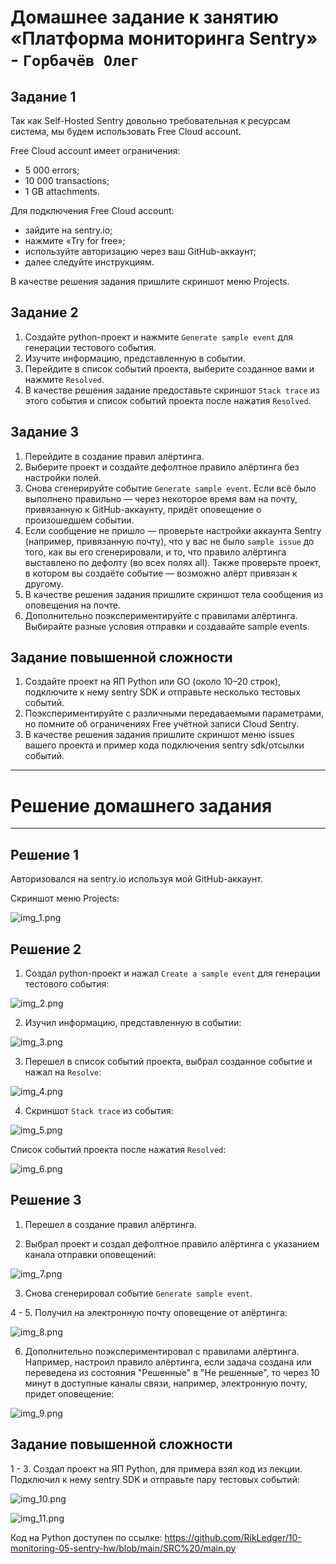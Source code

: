 # Домашнее задание к занятию «Платформа мониторинга Sentry» - `Горбачёв Олег`

## Задание 1

Так как Self-Hosted Sentry довольно требовательная к ресурсам система, мы будем использовать Free Сloud account.

Free Cloud account имеет ограничения:

- 5 000 errors;
- 10 000 transactions;
- 1 GB attachments.

Для подключения Free Cloud account:

- зайдите на sentry.io;
- нажмите «Try for free»;
- используйте авторизацию через ваш GitHub-аккаунт;
- далее следуйте инструкциям.

В качестве решения задания пришлите скриншот меню Projects.

## Задание 2

1. Создайте python-проект и нажмите `Generate sample event` для генерации тестового события.
1. Изучите информацию, представленную в событии.
1. Перейдите в список событий проекта, выберите созданное вами и нажмите `Resolved`.
1. В качестве решения задание предоставьте скриншот `Stack trace` из этого события и список событий проекта после нажатия `Resolved`.

## Задание 3

1. Перейдите в создание правил алёртинга.
2. Выберите проект и создайте дефолтное правило алёртинга без настройки полей.
3. Снова сгенерируйте событие `Generate sample event`.
Если всё было выполнено правильно — через некоторое время вам на почту, привязанную к GitHub-аккаунту, придёт оповещение о произошедшем событии.
4. Если сообщение не пришло — проверьте настройки аккаунта Sentry (например, привязанную почту), что у вас не было 
`sample issue` до того, как вы его сгенерировали, и то, что правило алёртинга выставлено по дефолту (во всех полях all).
Также проверьте проект, в котором вы создаёте событие — возможно алёрт привязан к другому.
5. В качестве решения задания пришлите скриншот тела сообщения из оповещения на почте.
6. Дополнительно поэкспериментируйте с правилами алёртинга. Выбирайте разные условия отправки и создавайте sample events. 

## Задание повышенной сложности

1. Создайте проект на ЯП Python или GO (около 10–20 строк), подключите к нему sentry SDK и отправьте несколько тестовых событий.
2. Поэкспериментируйте с различными передаваемыми параметрами, но помните об ограничениях Free учётной записи Cloud Sentry.
3. В качестве решения задания пришлите скриншот меню issues вашего проекта и пример кода подключения sentry sdk/отсылки событий.

---

# Решение домашнего задания

---

## Решение 1

Авторизовался на sentry.io используя мой GitHub-аккаунт.

Скриншот меню Projects:

![img_1.png](IMG/img_1.png)

## Решение 2

1. Создал python-проект и нажал `Create a sample event` для генерации тестового события:

![img_2.png](IMG/img_2.png)

2. Изучил информацию, представленную в событии:

![img_3.png](IMG/img_3.png)

3. Перешел в список событий проекта, выбрал созданное событие и нажал на `Resolve`:

![img_4.png](IMG/img_4.png)

4. Скриншот `Stack trace` из события:

![img_5.png](IMG/img_5.png)
 
Cписок событий проекта после нажатия `Resolved`:

![img_6.png](IMG/img_6.png)

## Решение 3

1. Перешел в создание правил алёртинга.

2. Выбрал проект и создал дефолтное правило алёртинга с указанием канала отправки оповещений:

![img_7.png](IMG/img_7.png)

3. Снова сгенерировал событие `Generate sample event`.

4 - 5. Получил на электронную почту оповещение от алёртинга:

![img_8.png](IMG/img_8.png)

6. Дополнительно поэкспериментировал с правилами алёртинга. Например, настроил правило алёртинга, если задача создана или переведена из состояния "Решенные" в "Не решенные", то через 10 минут в доступные каналы связи, например, электронную почту, придет оповещение:

![img_9.png](IMG/img_9.png)

## Задание повышенной сложности

1 - 3. Создал проект на ЯП Python, для примера взял код из лекции. Подключил к нему sentry SDK и отправьте пару тестовых событий:

![img_10.png](IMG/img_10.png)

![img_11.png](IMG/img_11.png)

Код на Python доступен по ссылке: https://github.com/RikLedger/10-monitoring-05-sentry-hw/blob/main/SRC%20/main.py
